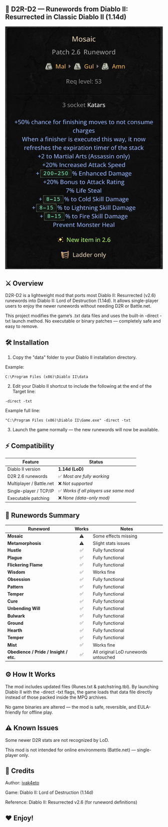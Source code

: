## 🧩 D2R-D2 — Runewords from Diablo II: Resurrected in Classic Diablo II (1.14d)

![D2R](https://github.com/ivak4eto/d2r-d2/blob/main/IMG_0671.jpeg)


## ⚔️ Overview

D2R-D2 is a lightweight mod that ports most Diablo II: Resurrected (v2.6) runewords into Diablo II: Lord of Destruction (1.14d).
It allows single-player users to enjoy the newer runewords without needing D2R or Battle.net.

This project modifies the game’s .txt data files and uses the built-in -direct -txt launch method.
No executable or binary patches — completely safe and easy to remove.

## 🛠️ Installation

1. Copy the "data" folder to your Diablo II installation directory.

Example:

```shell
C:\Program Files (x86)\Diablo II\data
```

2. Edit your Diablo II shortcut to include the following at the end of the Target line:

```shell
-direct -txt
```

Example full line:

```shell
"C:\Program Files (x86)\Diablo II\Game.exe" -direct -txt
```

3. Launch the game normally — the new runewords will now be available.


## ⚡ Compatibility

| Feature                  | Status                                |
| ------------------------ | ------------------------------------- |
| Diablo II version        | **1.14d (LoD)**                       |
| D2R 2.6 runewords        | ✅ *Most are fully working*           |
| Multiplayer / Battle.net | ❌ *Not supported*                     |
| Single-player / TCP/IP   | ✅ *Works if all players use same mod* |
| Executable patching      | ❌ *None (data-only mod)*              |


## 💎 Runewords Summary


| Runeword                               | Works | Notes                                       |
| -------------------------------------- | :---: | ------------------------------------------- |
| **Mosaic**                             |   ⚠️   | Some effects missing                        |
| **Metamorphosis**                      |   ⚠️   | Slight stats issues                         |
| **Hustle**                             |   ✅   | Fully functional                            |
| **Plague**                             |   ✅   | Fully functional                            |
| **Flickering Flame**                   |   ✅   | Fully functional                            |
| **Wisdom**                             |   ✅   | Works fine                                  |
| **Obsession**                          |   ✅   | Fully functional                            |
| **Pattern**                            |   ✅   | Fully functional                            |
| **Temper**                             |   ✅   | Fully functional                            |
| **Cure**                               |   ✅   | Fully functional                            |
| **Unbending Will**                     |   ✅   | Fully functional                            |
| **Bulwark**                            |   ✅   | Fully functional                            |
| **Ground**                             |   ✅   | Fully functional                            |
| **Hearth**                             |   ✅   | Fully functional                            |
| **Temper**                             |   ✅   | Fully functional                            |
| **Mist**                               |   ✅   | Works fine                                  |
| **Obedience / Pride / Insight / etc.** |   ✅   | All original LoD runewords untouched        |


## ⚙️ How It Works

The mod includes updated files (Runes.txt & patchstring.tbl). By launching Diablo II with the -direct -txt flags, the game loads that data file directly instead of those packed inside the MPQ archives.

No game binaries are altered — the mod is safe, reversible, and EULA-friendly for offline play.


## ⚠️ Known Issues

Some newer D2R stats are not recognized by LoD.

This mod is not intended for online environments (Battle.net) — single-player only.


## 💬 Credits

Author: [ivak4eto](https://github.com/ivak4eto/)

Game: Diablo II: Lord of Destruction (1.14d)

Reference: Diablo II: Resurrected v2.6 (for runeword definitions)

## ❤️ Enjoy!
